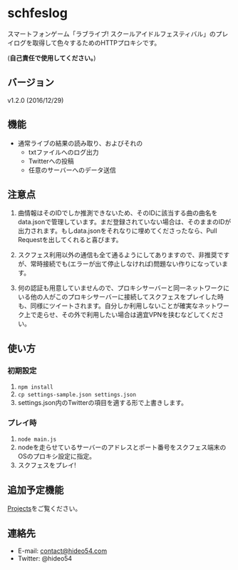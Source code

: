 # schfeslog

スマートフォンゲーム「ラブライブ! スクールアイドルフェスティバル」のプレイログを取得して色々するためのHTTPプロキシです。

(**自己責任で使用してください。**)

## バージョン

v1.2.0 (2016/12/29)

## 機能

* 通常ライブの結果の読み取り、およびそれの
    * txtファイルへのログ出力
    * Twitterへの投稿
    * 任意のサーバーへのデータ送信

## 注意点

1. 曲情報はそのIDでしか推測できないため、そのIDに該当する曲の曲名をdata.jsonで管理しています。まだ登録されていない場合は、そのままのIDが出力されます。もしdata.jsonをそれなりに埋めてくださったなら、Pull Requestを出してくれると喜びます。

2. スクフェス利用以外の通信も全て通るようにしてありますので、非推奨ですが、常時接続でも(エラーが出て停止しなければ)問題ない作りになっています。

3. 何の認証も用意していませんので、プロキシサーバーと同一ネットワークにいる他の人がこのプロキシサーバーに接続してスクフェスをプレイした時も、同様にツイートされます。自分しか利用しないことが確実なネットワーク上で走らせ、その外で利用したい場合は適宜VPNを挟むなどしてください。

## 使い方

### 初期設定

1. `npm install`
2. `cp settings-sample.json settings.json`
3. settings.json内のTwitterの項目を適する形で上書きします。

### プレイ時

1. `node main.js`
2. nodeを走らせているサーバーのアドレスとポート番号をスクフェス端末のOSのプロキシ設定に指定。
3. スクフェスをプレイ!

## 追加予定機能

[Projects](https://github.com/hideo54/schfeslog/projects/1)をご覧ください。

## 連絡先

* E-mail: contact@hideo54.com
* Twitter: @hideo54
